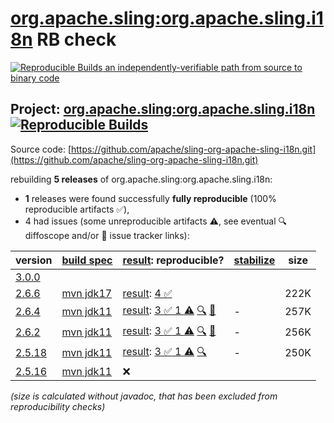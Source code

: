 [org.apache.sling:org.apache.sling.i18n](https://central.sonatype.com/artifact/org.apache.sling/org.apache.sling.i18n/versions) RB check
=======

[![Reproducible Builds](https://reproducible-builds.org/images/logos/rb.svg) an independently-verifiable path from source to binary code](https://reproducible-builds.org/)

## Project: [org.apache.sling:org.apache.sling.i18n](https://central.sonatype.com/artifact/org.apache.sling/org.apache.sling.i18n/versions) [![Reproducible Builds](https://img.shields.io/endpoint?url=https://raw.githubusercontent.com/jvm-repo-rebuild/reproducible-central/master/content/org/apache/sling/org.apache.sling.i18n/badge.json)](https://github.com/jvm-repo-rebuild/reproducible-central/blob/master/content/org/apache/sling/org.apache.sling.i18n/README.md)

Source code: [https://github.com/apache/sling-org-apache-sling-i18n.git](https://github.com/apache/sling-org-apache-sling-i18n.git)

rebuilding **5 releases** of org.apache.sling:org.apache.sling.i18n:
- **1** releases were found successfully **fully reproducible** (100% reproducible artifacts :white_check_mark:),
- 4 had issues (some unreproducible artifacts :warning:, see eventual :mag: diffoscope and/or :memo: issue tracker links):

| version | [build spec](/BUILDSPEC.md) | [result](https://reproducible-builds.org/docs/jvm/): reproducible? | [stabilize](https://github.com/google/oss-rebuild/blob/main/cmd/stabilize/README.md) | size |
| -- | --------- | ------ | ------ | -- |
| [3.0.0](https://central.sonatype.com/artifact/org.apache.sling/org.apache.sling.i18n/3.0.0/pom) | | | |
| [2.6.6](https://central.sonatype.com/artifact/org.apache.sling/org.apache.sling.i18n/2.6.6/pom) | [mvn jdk17](org.apache.sling.i18n-2.6.6.buildspec) | [result](org.apache.sling.i18n-2.6.6.buildinfo): [4 :white_check_mark: ](org.apache.sling.i18n-2.6.6.buildcompare) | | 222K |
| [2.6.4](https://central.sonatype.com/artifact/org.apache.sling/org.apache.sling.i18n/2.6.4/pom) | [mvn jdk11](org.apache.sling.i18n-2.6.4.buildspec) | [result](org.apache.sling.i18n-2.6.4.buildinfo): [3 :white_check_mark:  1 :warning:](org.apache.sling.i18n-2.6.4.buildcompare) [:mag:](org.apache.sling.i18n-2.6.4.diffoscope) [:memo:](https://github.com/apache/sling-org-apache-sling-i18n/pull/16) | - | 257K |
| [2.6.2](https://central.sonatype.com/artifact/org.apache.sling/org.apache.sling.i18n/2.6.2/pom) | [mvn jdk11](org.apache.sling.i18n-2.6.2.buildspec) | [result](org.apache.sling.i18n-2.6.2.buildinfo): [3 :white_check_mark:  1 :warning:](org.apache.sling.i18n-2.6.2.buildcompare) [:mag:](org.apache.sling.i18n-2.6.2.diffoscope) [:memo:](https://github.com/apache/sling-org-apache-sling-i18n/pull/10) | - | 256K |
| [2.5.18](https://central.sonatype.com/artifact/org.apache.sling/org.apache.sling.i18n/2.5.18/pom) | [mvn jdk11](org.apache.sling.i18n-2.5.18.buildspec) | [result](org.apache.sling.i18n-2.5.18.buildinfo): [3 :white_check_mark:  1 :warning:](org.apache.sling.i18n-2.5.18.buildcompare) [:mag:](org.apache.sling.i18n-2.5.18.diffoscope) | - | 250K |
| [2.5.16](https://central.sonatype.com/artifact/org.apache.sling/org.apache.sling.i18n/2.5.16/pom) | [mvn jdk11](org.apache.sling.i18n-2.5.16.buildspec) | :x: | |

<i>(size is calculated without javadoc, that has been excluded from reproducibility checks)</i>
